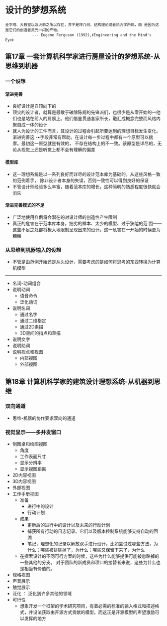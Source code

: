 # 设计的梦想系统

```text
金字塔、大教堂以及火箭之所以存在，并不是拜几何、结构理论或者热力学所赐，而 是因为这是它们的创造者灵光一闪的产物。
	        --- Eugene Ferguson (1992),《Engineering and the Mind's Eye》
```
## 第17章 一套计算机科学家进行房屋设计的梦想系统-从思维到机器

### 一个设想
#### 渐进完善
* 良好设计是自顶向下的
* 顶尖的设计者，就算是最敢于破除陈规的先锋派们，也很少是从零开始的一他们也是站在前人的肩膀上。他们借鉴贯通各家所长，融汇成概念完整而风格内聚自成一体的设计
* 就人为设计的工件而言，其设计的过程会引起所要达到的理想目标发生变化。渐进完善这 -•手段非常有帮助。在设计毎一步过程中都有一个原型可以揣摩。最初这一原型就是有效的， 不存在结构上的不一致。该原型是详尽的，无论从视觉上还是听觉上都不会有理解的偏差
#### 模型库
* 这一理想系统是以一系列良好而详尽的设计范本库为基础的。从这些风格一致的范例着手， 除非设计者本身的失误，否则一致性可以得到良好的保证
* 不管设计师经验多么丰富，随着范本库的增长，这种简明的熟悉程度很快就会消失
#### 渐进完善模式的不足
* 广泛地使用样例将会潜在的对设计师的创造性产生限制
* 真正的危害在于范本库本身。拙劣的样本、太少的模型、过于狭隘的范 围——这些不足之处都将极大地限制呈现出来的设计。这一危害在一开始的时候更为糟糕

### 从思维到机器输入的设想
* 不管是由范例开始还是从头设计，需要考虑的是如何将思考的东西转换为计算机模型

---
* 名词-动词组合
* 说明动词
    * 语音命令
    * 泛化动词
* 说明名词
    * 通过名字
    * 通过二维指定
    * 通过2D素描
    * 3D空间的指点和草描
* 说明文字
* 说明助词
* 说明视点和视图
    * 内部视图
    * 外部视图
    
## 第18章 计算机科学家的建筑设计理想系统-从机器到思维

### 双向通道
* 思维-机器的协作要求双向的通道
### 视觉显示——多并发窗口
* 制图桌和绘图视图
    * 角度
    * 工作表面尺寸
    * 显示分辨率
    * 显示视图距离
* 2D内容视图
* 3D内容视图
* 外部视图
* 工作手册视图
    * 准备
        * 进行中的设计
        * 行动计划
    * 成果
        * 更新后的进行中的设计以及未来的行动计划
        * 捕获所有行动的日志记录。它们以及版本控制系统能够支持自动的回溯
        * 笔记，理想化的记录以解放双手进行设计，比如尝试过哪些方法，为什么；哪些被排除掉了，为什么；哪些又保留下来了，为什么
    * 在探索设计的不同可行方案的时候，这些为什么能够提供可能被忽略掉的一些其他的分支。 对于团队的新成员和项口的接替者来说，这些为什么也是相当有价值的。
* 规格视图
* 声音展示
* 触觉展示
* 泛化 ： 泛化到许多其他的领域
* 可行性
    * 想象开发一个框架的学术研究项目，有着必需的标准的输入格式和描述格式，并设法获取由开源方式贡献的模型。而这正是开源模型的声望激励可以发挥的地方
    